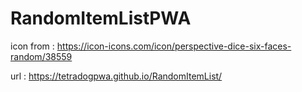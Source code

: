 # RandomItemListPWA
 
icon from : https://icon-icons.com/icon/perspective-dice-six-faces-random/38559


url : https://tetradogpwa.github.io/RandomItemList/
